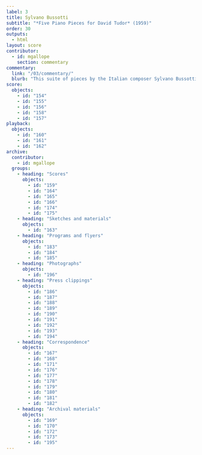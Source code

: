 ```yaml
---
label: 3
title: Sylvano Bussotti
subtitle: "*Five Piano Pieces for David Tudor* (1959)"
order: 30
outputs: 
  - html
layout: score
contributor:
  - id: mgallope
    section: commentary
commentary:
  link: "/03/commentary/"
  blurb: "This suite of pieces by the Italian composer Sylvano Bussotti represents some of the most visually expressive—even psychedelic—of any of the experimental notations that David Tudor performed during the 1950s. While some of the parts in Bussotti’s *Five Piano Pieces for David Tudor* employ traditional elements of musical notation, others ask the performer to learn customized symbol systems and make calculations. *No. 3* of the five pieces leaves the pianist largely on their own to devise their own system for decoding and realizing a performance."
score:
  objects:
    - id: "154"
    - id: "155"
    - id: "156"
    - id: "158"
    - id: "157"
playback:
  objects:
    - id: "160"
    - id: "161"
    - id: "162"
archive: 
  contributor:
    - id: mgallope
  groups:
    - heading: "Scores"
      objects:
        - id: "159"
        - id: "164"
        - id: "165"
        - id: "166"
        - id: "174"
        - id: "175"
    - heading: "Sketches and materials"
      objects:
        - id: "163"
    - heading: "Programs and flyers"
      objects:
        - id: "183"
        - id: "184"
        - id: "185"
    - heading: "Photographs"
      objects:
        - id: "196"
    - heading: "Press clippings"
      objects:
        - id: "186"
        - id: "187"
        - id: "188"
        - id: "189"
        - id: "190"
        - id: "191"
        - id: "192"
        - id: "193"
        - id: "194"
    - heading: "Correspondence"
      objects:
        - id: "167"
        - id: "168"
        - id: "171"
        - id: "176"
        - id: "177"
        - id: "178"
        - id: "179"
        - id: "180"
        - id: "181"
        - id: "182"
    - heading: "Archival materials"
      objects:
        - id: "169"
        - id: "170"
        - id: "172"
        - id: "173"
        - id: "195"
---
```

